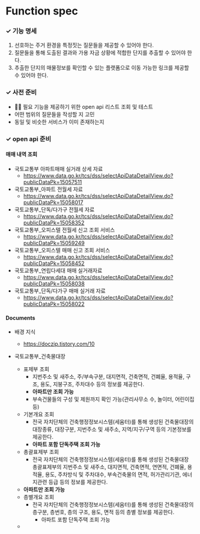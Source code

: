 # Function spec


### ✓ 기능 명세
1. 선호하는 주거 환경을 특정짓는 질문들을 제공할 수 있어야 한다.
2. 질문들을 통해 도출된 결과와 가용 자금 상황에 적합한 단지를 추출할 수 있어야 한다.
3. 추출한 단지의 매물정보를 확인할 수 있는 플랫폼으로 이동 가능한 링크를 제공할 수 있어야 한다.

### ✓ 사전 준비
- 🏃🏼 필요 기능을 제공하기 위한 open api 리스트 조회 및 테스트
- 어떤 범위의 질문들을 작성할 지 고민
- 동일 및 비슷한 서비스가 이미 존재하는지
 
### ✓ open api 준비

#### 매매 내역 조회
- 국토교통부 아파트매매 실거래 상세 자료
  - https://www.data.go.kr/tcs/dss/selectApiDataDetailView.do?publicDataPk=15057511
- 국토교통부_아파트 전월세 자료
  - https://www.data.go.kr/tcs/dss/selectApiDataDetailView.do?publicDataPk=15058017
- 국토교통부_단독/다가구 전월세 자료
  - https://www.data.go.kr/tcs/dss/selectApiDataDetailView.do?publicDataPk=15058352
- 국토교통부_오피스텔 전월세 신고 조회 서비스
  - https://www.data.go.kr/tcs/dss/selectApiDataDetailView.do?publicDataPk=15059249
- 국토교통부_오피스텔 매매 신고 조회 서비스
  - https://www.data.go.kr/tcs/dss/selectApiDataDetailView.do?publicDataPk=15058452
- 국토교통부_연립다세대 매매 실거래자료
  - https://www.data.go.kr/tcs/dss/selectApiDataDetailView.do?publicDataPk=15058038
- 국토교통부_단독/다가구 매매 실거래 자료
  - https://www.data.go.kr/tcs/dss/selectApiDataDetailView.do?publicDataPk=15058022

#### Documents

- 배경 지식
  - https://doczip.tistory.com/10

- 국토교통부_건축물대장 
  - 표제부 조회
    - 지번주소 및 새주소, 주/부속구분, 대지면적, 건축면적, 건폐율, 용적율, 구조, 용도, 지붕구조, 주차대수 등의 정보를 제공한다.
    - **아파트만 조회 가능**
    - 부속건물들의 구성 및 제원까지 확인 가능(관리사무소 수, 놀이터, 어린이집 등)
  - 기본개요 조회
    - 전국 자치단체의 건축행정정보시스템(세움터)를 통해 생성된 건축물대장의 대장종류, 대장구분, 지번주소 및 새주소, 지역/지구/구역 등의 기본정보를 제공한다.
    - **아파트 포함 단독주택 조회 가능**
  - 총괄표제부 조회
    - 전국 자치단체의 건축행정정보시스템(세움터)를 통해 생성된 건축물대장 총괄표제부의 지번주소 및 새주소, 대지면적, 건축면적, 연면적, 건폐율, 용적율, 용도, 주차방식 및 주차대수, 부속건축물의 면적, 허가관리기관, 에너지관련 등급 등의 정보를 제공한다.
  - **아파트만 조회 가능**
  - 층별개요 조회
    - 전국 자치단체의 건축행정정보시스템(세움터)를 통해 생성된 건축물대장의 층구분, 층번호, 층의 구조, 용도, 면적 등의 층별 정보를 제공한다.
      - 아파트 포함 단독주택 조회 가능
  - 